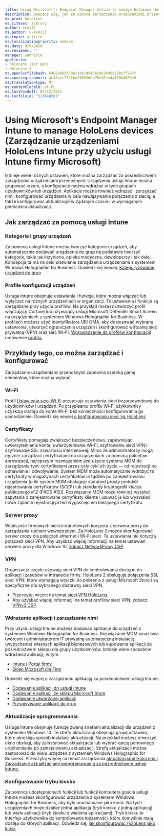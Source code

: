```yaml
---
title: Using Microsoft's Endpoint Manager Intune to manage HoloLens devices (Zarządzanie urządzeniami HoloLens Intune przy użyciu usługi Intune firmy Microsoft)
description: Dowiedz się, jak za pomocą zarządzania urządzeniami przenośnymi skonfigurować zasady i zasady CSP oraz zarządzać HoloLens rzeczywistości mieszanej na dużą skalę przy użyciu usługi Intune.
ms.prod: hololens
ms.sitesec: library
author: evmill
ms.author: v-evmill
ms.topic: article
ms.localizationpriority: medium
ms.date: 9/9/2020
ms.reviewer: ''
manager: yannisle
appliesto:
- HoloLens (1st gen)
- HoloLens 2
ms.openlocfilehash: 5485a4b2558a11a6c0545ec8b3405c120cff287c
ms.sourcegitcommit: 4c15afc772fba26683d9b75e38c44a018b4889f6
ms.translationtype: MT
ms.contentlocale: pl-PL
ms.lasthandoff: 07/12/2021
ms.locfileid: "113640285"
---
```

# <a name="using-microsofts-endpoint-manager-intune-to-manage-hololens-devices"></a>Using Microsoft's Endpoint Manager Intune to manage HoloLens devices (Zarządzanie urządzeniami HoloLens Intune przy użyciu usługi Intune firmy Microsoft)

Istnieje wiele różnych ustawień, które można zarządzać za pośrednictwem zarządzania urządzeniami przenośnymi. Urządzenia usługi Intune można grupować razem, a konfiguracje można wdrażać w tych grupach użytkowników lub urządzeń. Aplikacje można również wdrażać i zarządzać nimi, konfigurować urządzenia w celu nawiązywania połączenia z siecią, a także konfigurować aktualizacje w żądanym czasie i w wymaganym pierścieniu aktualizacji. 

## <a name="how-to-manage-via-intune"></a>Jak zarządzać za pomocą usługi Intune

### <a name="device-categories-and-groups"></a>Kategorie i grupy urządzeń
Za pomocą usługi Intune można tworzyć kategorie urządzeń, aby automatycznie dodawać urządzenia do grup na podstawie tworzyć kategorie, takie jak inżynieria, opieka medyczna, deweloperzy i tak dalej. Koncepcja ta ma na celu ułatwienie zarządzania urządzeniami z systemem Windows Holographic for Business.
Dowiedz się więcej: [Kategoryzowanie urządzeń do grup](/mem/intune/enrollment/device-group-mapping)

### <a name="device-configuration-profiles"></a>Profile konfiguracji urządzeń
Usługa Intune obejmuje ustawienia i funkcje, które można włączać lub wyłączać na różnych urządzeniach w organizacji. Te ustawienia i funkcje są zarządzane przy użyciu profilów. Na przykład możesz utworzyć profil włączający Cortanę lub używający usługi Microsoft Defender Smart Screen na urządzeniach z systemem Windows Holographic for Business.
W profilach możesz użyć identyfikatora URI OMA, aby dostosować wybrane ustawienia, utworzyć ograniczenia urządzeń i skonfigurować wirtualną sieć prywatną (VPN) oraz sieć Wi-Fi.
[Wprowadzenie do profilów konfiguracji](/mem/intune/configuration/device-profiles)i omówienie [profilu.](/mem/intune/configuration/device-profile-create)

## <a name="examples-of-what-can-be-managed-and-configured"></a>Przykłady tego, co można zarządzać i konfigurować

Zarządzanie urządzeniami przenośnymi zapewnia szeroką gamę elementów, które można wybrać. 

### <a name="wi-fi"></a>Wi-Fi
Profil [Ustawienia sieci Wi-Fi](/mem/intune/configuration/wi-fi-settings-configure) przypisuje ustawienia sieci bezprzewodowej do użytkowników i urządzeń. Po przypisaniu profilu Wi-Fi użytkownicy uzyskają dostęp do konta Wi-Fi bez konieczności konfigurowania go samodzielnie.
Dowiedz się więcej [o konfigurowaniu sieci na HoloLens](hololens-commercial-infrastructure.md)

### <a name="certificates"></a>Certyfikaty
Certyfikaty pomagają zwiększyć bezpieczeństwo, zapewniając uwierzytelnianie konta, uwierzytelnianie Wi-Fi, szyfrowanie sieci VPN i szyfrowanie SSL zawartości internetowej. Mimo że administratorzy mogą ręcznie zarządzać certyfikatami na urządzeniach za pomocą pakietów aprowizacji, najlepszym rozwiązaniem jest użycie systemu MDM do zarządzania tymi certyfikatami przez cały cykl ich życia — od rejestracji po odnawianie i odwoływanie. System MDM może automatycznie wdrożyć te certyfikaty w magazynach certyfikatów urządzeń po zarejestrowaniu urządzenia (o ile system MDM obsługuje standard prosty protokół rejestrowania certyfikatów (SCEP) lub standardy kryptografii klucza publicznego #12 (PKCS #12)). Rozwiązanie MDM może również wysyłać zapytania o zarejestrowane certyfikaty klienta i usuwać je lub wyzwalać nowe żądanie rejestracji przed wygaśnięciem bieżącego certyfikatu. 

### <a name="proxy"></a>Serwer proxy
Większość firmowych sieci intranetowych korzysta z serwera proxy do zarządzania ruchem wewnętrznym. Za HoloLens 2 można skonfigurować serwer proxy dla połączeń ethernet i Wi-Fi sieci. Te ustawienia nie dotyczą połączeń sieci VPN. Aby uzyskać więcej informacji na temat ustawień serwera proxy dla Windows 10, [zobacz NetworkProxy CSP](/windows/client-management/mdm/networkproxy-csp).

### <a name="vpn"></a>VPN
Organizacje często używają sieci VPN do kontrolowania dostępu do aplikacji i zasobów w intranecie firmy. HoloLens 2 obsługuje połączenia SSL sieci VPN, które wymagają wtyczki do pobrania z usługi Microsoft Store i są specyficzne dla wybranego dostawcy sieci VPN. 
- Przeczytaj więcej na temat [sieci VPN HoloLens](hololens-network.md#vpn).
- Aby uzyskać więcej informacji na temat profilów sieci VPN, zobacz [VPNv2 CSP](/windows/client-management/mdm/vpnv2-csp).

### <a name="deploy-and-manage-apps"></a>Wdrażanie aplikacji i zarządzanie nimi
Przy użyciu usługi Intune możesz dodawać aplikacje do urządzeń z systemem Windows Holographic for Business. Rozwiązanie MDM umożliwia twórcom i administratorom IT prywatną automatyczną instalację (wypychanie) własnych aplikacji biznesowych lub kupowanie aplikacji za pośrednictwem sklepu dla grupy użytkowników. Istnieje wiele sposobów wdrażania aplikacji, w tym:
-   [Intune i Portal firmy]( app-deploy-intune.md)
-   [Sklep Microsoft dla Firm]( app-deploy-store-business.md)

Dowiedz się więcej o zarządzaniu aplikacją za pośrednictwem usługi Intune.
-   [Dodawanie aplikacji do usługi Intune](/mem/intune/apps/apps-add)
-   [Dodawanie aplikacji ze sklepu Microsoft Store](/mem/intune/apps/store-apps-windows)
-   [Dodawanie utworzonej aplikacji](/mem/intune/apps/lob-apps-windows)
- [Przypisywanie aplikacji do grup](/mem/intune/apps/apps-deploy)

### <a name="software-updates"></a>Aktualizacje oprogramowania
Usługa Intune obejmuje funkcję zwaną strefami aktualizacji dla urządzeń z systemem Windows 10. Te strefy aktualizacji obejmują grupę ustawień, które określają sposób instalacji aktualizacji. Na przykład możesz utworzyć okno obsługi, aby zainstalować aktualizacje lub wybrać opcję ponownego uruchomienia po zainstalowaniu aktualizacji. Strefę aktualizacji można zastosować do wielu urządzeń z systemem Windows Holographic for Business.
Przeczytaj więcej na temat zarządzania [aktualizacjami HoloLens i](hololens-updates.md) [Zarządzanie aktualizacjami oprogramowania za pośrednictwem usługi Intune.](/mem/intune/protect/windows-update-for-business-configure)

### <a name="configure-kiosk-mode"></a>Konfigurowanie trybu kiosku
Za pomocą udostępnionych funkcji lub funkcji komputera gościa usługi Intune możesz skonfigurować urządzenia z systemem Windows Holographic for Business, aby były uruchamiane jako kiosk. Na tych urządzeniach może działać jedna aplikacja (tryb kiosku z jedną aplikacją) lub wiele aplikacji (tryb kiosku z wieloma aplikacjami). Tryb kiosku to interfejs użytkownika do kontrolowania tożsamości, które domyślnie mają dostęp do których aplikacji.
Dowiedz się, [jak skonfigurować HoloLens jako kiosk]( hololens-kiosk.md)

